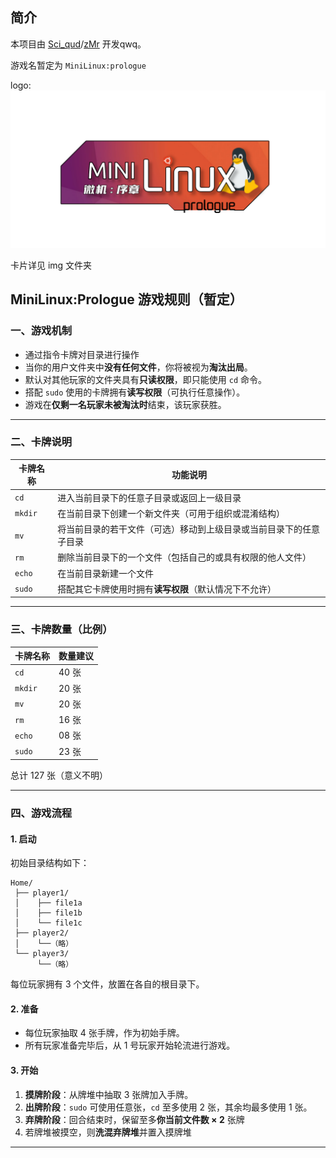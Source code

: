 
## 简介
本项目由 [Sci_qud](https://wsq127.top)/[zMr](https://blog.517group.cn) 开发qwq。

游戏名暂定为 `MiniLinux:prologue`

logo:![logo](/img/logo.png)

卡片详见 img 文件夹

## MiniLinux:Prologue 游戏规则（暂定）

### 一、游戏机制
* 通过指令卡牌对目录进行操作
* 当你的用户文件夹中**没有任何文件**，你将被视为**淘汰出局**。
* 默认对其他玩家的文件夹具有**只读权限**，即只能使用 `cd` 命令。
* 搭配 `sudo` 使用的卡牌拥有**读写权限**（可执行任意操作）。
* 游戏在**仅剩一名玩家未被淘汰时**结束，该玩家获胜。

---

### 二、卡牌说明

| 卡牌名称 | 功能说明  |
| ------- | ---- |
| `cd`    | 进入当前目录下的任意子目录或返回上一级目录 |
| `mkdir` | 在当前目录下创建一个新文件夹（可用于组织或混淆结构）|
| `mv`    | 将当前目录的若干文件（可选）移动到上级目录或当前目录下的任意子目录 |
| `rm`    | 删除当前目录下的一个文件（包括自己的或具有权限的他人文件）|
| `echo`  | 在当前目录新建一个文件 |
| `sudo`  | 搭配其它卡牌使用时拥有**读写权限**（默认情况下不允许） |

---

### 三、卡牌数量（比例）

| 卡牌名称 | 数量建议 |
| ------- | ---- |
| `cd`    | 40 张 |
| `mkdir` | 20 张 |
| `mv`    | 20 张 |
| `rm`    | 16 张 |
| `echo`  | 08 张 |
| `sudo`  | 23 张 |

总计 127 张（意义不明）

---

### 四、游戏流程

#### 1. 启动

初始目录结构如下：

```
Home/
 ├── player1/
 │    ├── file1a
 │    ├── file1b
 │    └── file1c
 ├── player2/
 │    └──（略）
 └── player3/
      └──（略）
```

每位玩家拥有 3 个文件，放置在各自的根目录下。

#### 2. 准备

* 每位玩家抽取 4 张手牌，作为初始手牌。
* 所有玩家准备完毕后，从 1 号玩家开始轮流进行游戏。

#### 3. 开始

1. **摸牌阶段**：从牌堆中抽取 3 张牌加入手牌。
2. **出牌阶段**：`sudo` 可使用任意张，`cd` 至多使用 2 张，其余均最多使用 1 张。
3. **弃牌阶段**：回合结束时，保留至多**你当前文件数 × 2** 张牌
4. 若牌堆被摸空，则**洗混弃牌堆**并置入摸牌堆
---